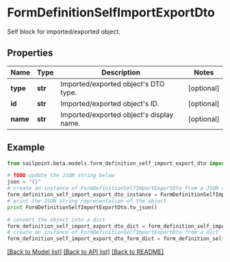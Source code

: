 # FormDefinitionSelfImportExportDto

Self block for imported/exported object.

## Properties

Name | Type | Description | Notes
------------ | ------------- | ------------- | -------------
**type** | **str** | Imported/exported object&#39;s DTO type. | [optional] 
**id** | **str** | Imported/exported object&#39;s ID. | [optional] 
**name** | **str** | Imported/exported object&#39;s display name. | [optional] 

## Example

```python
from sailpoint.beta.models.form_definition_self_import_export_dto import FormDefinitionSelfImportExportDto

# TODO update the JSON string below
json = "{}"
# create an instance of FormDefinitionSelfImportExportDto from a JSON string
form_definition_self_import_export_dto_instance = FormDefinitionSelfImportExportDto.from_json(json)
# print the JSON string representation of the object
print FormDefinitionSelfImportExportDto.to_json()

# convert the object into a dict
form_definition_self_import_export_dto_dict = form_definition_self_import_export_dto_instance.to_dict()
# create an instance of FormDefinitionSelfImportExportDto from a dict
form_definition_self_import_export_dto_form_dict = form_definition_self_import_export_dto.from_dict(form_definition_self_import_export_dto_dict)
```
[[Back to Model list]](../README.md#documentation-for-models) [[Back to API list]](../README.md#documentation-for-api-endpoints) [[Back to README]](../README.md)


